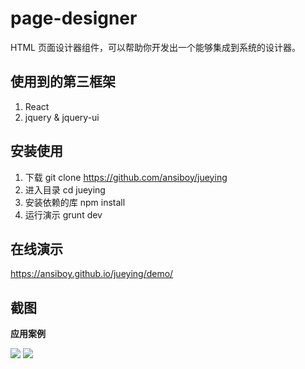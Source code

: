 # page-designer
HTML 页面设计器组件，可以帮助你开发出一个能够集成到系统的设计器。

## 使用到的第三框架

1. React
1. jquery & jquery-ui

## 安装使用

1. 下载 git clone https://github.com/ansiboy/jueying
2. 进入目录 cd jueying
3. 安装依赖的库 npm install
4. 运行演示 grunt dev

## 在线演示

https://ansiboy.github.io/jueying/demo/

## 截图

**应用案例**

![](https://ansiboy.github.io/jueying/1.png)
![](https://ansiboy.github.io/jueying/2.png)
